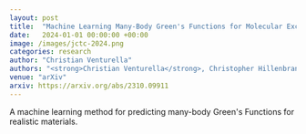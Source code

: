 ```yaml
---
layout: post
title:  "Machine Learning Many-Body Green's Functions for Molecular Excitation Spectra"
date:   2024-01-01 00:00:00 +00:00
image: /images/jctc-2024.png
categories: research
author: "Christian Venturella"
authors: "<strong>Christian Venturella</strong>, Christopher Hillenbrand, Jiachen Li, and Tianyu Zhu*"
venue: "arXiv"
arxiv: https://arxiv.org/abs/2310.09911
---
```

A machine learning method for predicting many-body Green's Functions for realistic materials.
 


